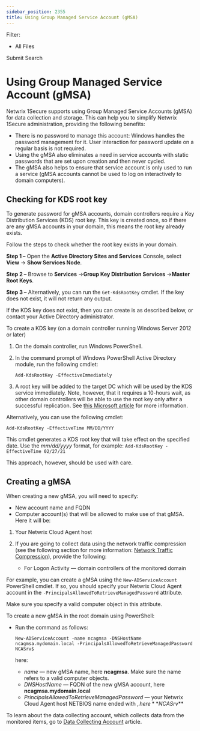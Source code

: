 ```yaml
---
sidebar_position: 2355
title: Using Group Managed Service Account (gMSA)
---
```


Filter: 

* All Files

Submit Search

# Using Group Managed Service Account (gMSA)

Netwrix 1Secure supports using Group Managed Service Accounts (gMSA) for data collection and storage. This can help you to simplify Netwrix 1Secure administration, providing the following benefits:

* There is no password to manage this account: Windows handles the password management for it. User interaction for password update on a regular basis is not required.
* Using the gMSA also eliminates a need in service accounts with static passwords that are set upon creation and then never cycled.
* The gMSA also helps to ensure that service account is only used to run a service (gMSA accounts cannot be used to log on interactively to domain computers).

## Checking for KDS root key

To generate password for gMSA accounts, domain controllers require a Key Distribution Services (KDS) root key. This key is created once, so if there are any gMSA accounts in your domain, this means the root key already exists.

Follow the steps to check whether the root key exists in your domain.

**Step 1 –** Open the **Active Directory Sites and Services** Console, select **View** → **Show Services Node**.

**Step 2 –** Browse to **Services** →**Group Key Distribution Services** →**Master Root Keys**.

**Step 3 –** Alternatively, you can run the `Get-KdsRootKey` cmdlet. If the key does not exist, it will not return any output.

If the KDS key does not exist, then you can create is as described below, or contact your Active Directory administrator.

To create a KDS key (on a domain controller running Windows Server 2012 or later)

1. On the domain controller, run Windows PowerShell.
2. In the command prompt of Windows PowerShell Active Directory module, run the following cmdlet:

   `Add-KdsRootKey -EffectiveImmediately`
3. A root key will be added to the target DC which will be used by the KDS service immediately. Note, however, that it requires a 10-hours wait, as other domain controllers will be able to use the root key only after a successful replication. See [this Microsoft article](https://docs.microsoft.com/en-us/windows-server/security/group-managed-service-accounts/create-the-key-distribution-services-kds-root-key) for more information.

Alternatively, you can use the following cmdlet:

`Add-KdsRootKey -EffectiveTime MM/DD/YYYY`

This cmdlet generates a KDS root key that will take effect on the specified date. Use the *mm/dd/yyyy* format, for example: `Add-KdsRootKey -EffectiveTime 02/27/21`

This approach, however, should be used with care.

## Creating a gMSA

When creating a new gMSA, you will need to specify:

* New account name and FQDN
* Computer account(s) that will be allowed to make use of that gMSA. Here it will be:

1. Your Netwrix Cloud Agent host
2. If you are going to collect data using the network traffic compression (see the following section for more information: [Network Traffic Compression](../../../Configuration/NetworkTrafficCompression "Network Traffic Compression")), provide the following:

   * For Logon Activity — domain controllers of the monitored domain

For example, you can create a gMSA using the `New-ADServiceAccount` PowerShell cmdlet. If so, you should specify your Netwrix Cloud Agent account in the `-PrincipalsAllowedToRetrieveManagedPassword` attribute.

Make sure you specify a valid computer object in this attribute.

To create a new gMSA in the root domain using PowerShell:

* Run the command as follows:

  `New-ADServiceAccount -name ncagmsa -DNSHostName ncagmsa.mydomain.local -PrincipalsAllowedToRetrieveManagedPassword NCASrv$`

  here:

  * *name* — new gMSA name, here **ncagmsa**. Make sure the name refers to a valid computer objects.
  * *DNSHostName* — FQDN of the new gMSA account, here **ncagmsa.mydomain.local**
  * *PrincipalsAllowedToRetrieveManagedPassword* — your Netwrix Cloud Agent host NETBIOS name ended with $, here **NCASrv$**

To learn about the data collecting account, which collects data from the monitored items, go to [Data Collecting Account](../DataCollectingAccount/Overview "Data Collecting Account") article.